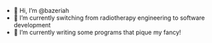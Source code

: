 - 👋 Hi, I’m @bazeriah
- 👀 I’m currently switching from radiotherapy engineering to software development
- 🌱 I’m currently writing some programs that pique my fancy!
<!---
bazeriah/bazeriah is a ✨ special ✨ repository because its `README.md` (this file) appears on your GitHub profile.
You can click the Preview link to take a look at your changes.
--->
